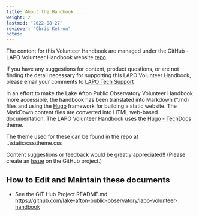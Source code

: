 ```yaml
---
title: About the Handbook ...
weight: 2
lastmod: "2022-08-27"
reviewer: "Chris Ketron"
notes: 
---
```


The content for this Volunteer Handbook are managed under the GitHub - LAPO Volunteer Handbook website [repo](https://github.com/lake-afton-public-observatory/lapo-volunteer-handbook).

If you have any suggestions for content, product questions, or are not finding the detail necessary for supporting this LAPO Volunteer Handbook, please email your comments to [LAPO Tech Support](mailto://cketron@lakeafton.com>)

In an effort to make the Lake Afton Public Observatory Volunteer Handbook more accessible, the handbook has been translated into Markdown (*.md) files and using the [Hugo](https://gohugo.io/) framework for building a static website. The MarkDown content files are converted into HTML web-based documentation. The LAPO Volunteer Handbook uses the [Hugo - TechDocs](https://themes.gohugo.io/themes/hugo-theme-techdoc/) theme.

The theme used for these can be found in the repo at ..\static\css\theme.css

Content suggestions or feedback would be greatly appreciated!! (Please create an [Issue](https://github.com/lake-afton-public-observatory/lapo-volunteer-handbook/issues) on the GitHub project.)

## How to Edit and Maintain these documents

- See the GIT Hub Project README.md<br>
<https://github.com/lake-afton-public-observatory/lapo-volunteer-handbook>
